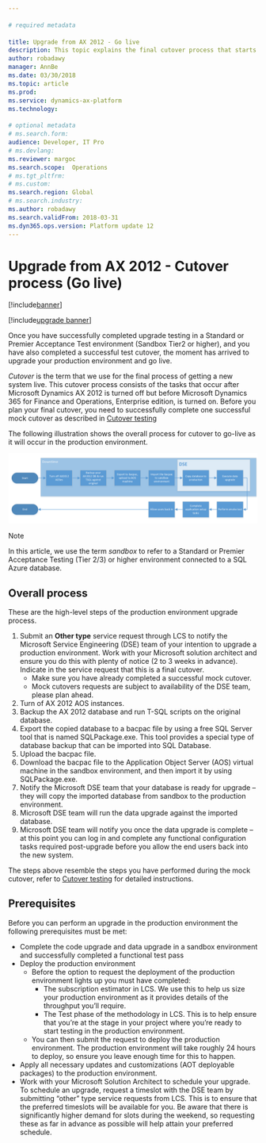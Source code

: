 ```yaml
---

# required metadata

title: Upgrade from AX 2012 - Go live
description: This topic explains the final cutover process that starts after you turn off AX 2012 and completes with Dynamics 365 for Finance and Operations running an upgraded version of your code and database.
author: robadawy
manager: AnnBe
ms.date: 03/30/2018
ms.topic: article
ms.prod: 
ms.service: dynamics-ax-platform
ms.technology: 

# optional metadata
# ms.search.form: 
audience: Developer, IT Pro
# ms.devlang: 
ms.reviewer: margoc
ms.search.scope:  Operations
# ms.tgt_pltfrm: 
# ms.custom: 
ms.search.region: Global
# ms.search.industry: 
ms.author: robadawy
ms.search.validFrom: 2018-03-31
ms.dyn365.ops.version: Platform update 12
---
```


# Upgrade from AX 2012 - Cutover process (Go live)

[!include[banner](../includes/banner.md)]

[!include[upgrade banner](../includes/upgrade-banner.md)]

Once you have successfully completed upgrade testing in a Standard or Premier Acceptance Test environment (Sandbox Tier2 or higher), and you have also completed a successful test cutover, the moment has arrived to upgrade your production environment and go live.

*Cutover* is the term that we use for the final process of getting a new system live. This cutover process consists of the tasks that occur after Microsoft Dynamics AX 2012 is turned off but before Microsoft Dynamics 365 for Finance and Operations, Enterprise edition, is turned on. Before you plan your final cutover, you need to successfully complete one successful mock cutover as described in [Cutover testing](./upgrade-cutover-testing.md)

The following illustration shows the overall process for cutover to go-live as it will occur in the production environment.

![Cutover process](./media/cutover_1.png)

> [!NOTE]
> In this article, we use the term *sandbox* to refer to a Standard or Premier Acceptance Testing (Tier 2/3) or higher environment connected to a SQL Azure database.

## Overall process

These are the high-level steps of the production environment upgrade process.

1.	Submit an **Other type** service request through LCS to notify the Microsoft Service Engineering (DSE) team of your intention to upgrade a production environment. Work with your Microsoft solution architect and ensure you do this with plenty of notice (2 to 3 weeks in advance). Indicate in the service request that this is a final cutover.
    - Make sure you have already completed a successful mock cutover.
    - Mock cutovers requests are subject to availability of the DSE team, please plan ahead.
2.  Turn of AX 2012 AOS instances.
3.	Backup the AX 2012 database and run T-SQL scripts on the original database.
4.	Export the copied database to a bacpac file by using a free SQL Server tool that is named SQLPackage.exe. This tool provides a special type of database backup that can be imported into SQL Database.
5.	Upload the bacpac file.
6.	Download the bacpac file to the Application Object Server (AOS) virtual machine in the sandbox environment, and then import it by using SQLPackage.exe. 
7.	Notify the Microsoft DSE team that your database is ready for upgrade – they will copy the imported database from sandbox to the production environment.
8.	Microsoft DSE team will run the data upgrade against the imported database.
9.	Microsoft DSE team will notify you once the data upgrade is complete – at this point you can log in and complete any functional configuration tasks required post-upgrade before you allow the end users back into the new system.

The steps above resemble the steps you have performed during the mock cutover, refer to [Cutover testing](./upgrade-cutover-testing.md) for detailed instructions.

## Prerequisites 
Before you can perform an upgrade in the production environment the following prerequisites must be met:
-	Complete the code upgrade and data upgrade in a sandbox environment and successfully completed a functional test pass
-	Deploy the production environment
     - Before the option to request the deployment of the production environment lights up you must have completed:
         - The subscription estimator in LCS. We use this to help us size your production environment as it provides details of the throughput you’ll require.
         - The Test phase of the methodology in LCS. This is to help ensure that you’re at the stage in your project where you’re ready to start testing in the production environment.
     - You can then submit the request to deploy the production environment. The production environment will take roughly 24 hours to deploy, so ensure you leave enough time for this to happen.
-	Apply all necessary updates and customizations (AOT deployable packages) to the production environment.
-	Work with your Microsoft Solution Architect to schedule your upgrade. To schedule an upgrade, request a timeslot with the DSE team by submitting “other” type service requests from LCS. This is to ensure that the preferred timeslots will be available for you. Be aware that there is significantly higher demand for slots during the weekend, so requesting these as far in advance as possible will help attain your preferred schedule.
